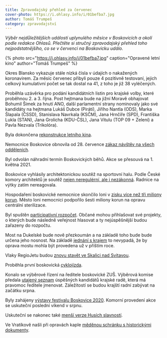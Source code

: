 ```yaml
---
title: Zpravodajský přehled za červenec
cover-photo: https://i.ohlasy.info/i/01befba7.jpg
author: Tomáš Trumpeš
category: zpravodajství
---
```


*Výběr nejdůležitějších událostí uplynulého měsíce v Boskovicích a okolí podle redakce Ohlasů. Přečtěte si stručný zpravodajský přehled toho nejpodstatnějšího, co se v červenci na Boskovicku událo.*

{% photo src="https://i.ohlasy.info/i/01befba7.jpg" caption="Opravené letní kino" author="Tomáš Trumpeš" %}

Okres Blansko vykazuje stále nízká čísla v údajích o nakažených koronavirem. Za měsíc červenec přibyli pouze 4 pozitivně testovaní, jejich celkový kumulativní počet se tak dostal na 41, z toho je již 38 vyléčených.

Proběhla uzávěrka pro podání kandidátních listin pro krajské volby, které proběhnou 2. a 3. října. Post hejtmana bude na jižní Moravě obhajovat Bohumil Šimek za hnutí ANO, další parlamentní strany nominovaly jako své kandidáty na hejtmana Lukáš Dubce (Piráti), Jiřího Nantla (ODS), Marka Šlapala (ČSSD), Stanislava Navrkala (KSČM), Jana Hrnčíře (SPD), Františka Lukla (STAN), Jana Grolicha (KDU-ČSL), Jana Vitulu (TOP 09 + Zelení) a Pavla Nezvala (Trikolóra).

Byla dokončena [rekonstrukce letního kina](https://boskovice.cz/nejvetsi-letni-kino-se-dockalo-rekonstrukce/d-39941).

Nemocnice Boskovice obnovila od 28. července [zákaz návštěv na všech odděleních](https://www.facebook.com/nemocniceboskovice/photos/a.347788331913092/4406005609424657/).

Byl odvolán náhradní termín Boskovických běhů. Akce se přesouvá na 1. května 2021.

Boskovice vyhlásily architektonickou soutěž na sportovní halu. Podle České komory architektů je soutěž [nejen neregulérní, ale i nezákonná](https://ohlasy.info/clanky/2020/07/nezakonna-soutez.html). Radnice na výtky zatím nereagovala.

Hospodaření boskovické nemocnice skončilo loni v [zisku více než tři miliony korun](https://ohlasy.info/clanky/2020/07/z-radnice.html). Město loni nemocnici podpořilo šesti miliony korun na opravu centrální sterilizace.

Byl spuštěn [participativní rozpočet](https://ohlasy.info/clanky/2020/07/paro.html). Občané mohou přihlašovat své projekty, o kterých bude následně veřejnost hlasovat a ty nejúspěšnější budou zařazeny do rozpočtu.

Most na Dukelské bude nově přezkoumán a na základě toho bude bude určena jeho nosnost. Na základě [jednání s krajem](https://ohlasy.info/clanky/2020/07/z-radnice.html) to nevypadá, že by oprava mostu mohla být provedena už v příštím roce. 

Vlaky RegioJetu budou [znovu stavět ve Skalici nad Svitavou](http://www.regionpress.cz/Zastavky-vlaku-Regiojet-budou-znovu-obnoveny-ve-Skalici-nad-Svitavou-id-22870.aspx).

Proběhla první boskovická [cyklojízda](https://ohlasy.info/clanky/2020/07/anketa-kola.html).

Konalo se výběrové řízení na ředitele boskovické ZUŠ. Výběrová komise předala [utajený seznam](https://ohlasy.info/clanky/2020/07/konkurzy.html) úspěšných kandidátů krajské radě, která má pravomoc ředitele jmenovat. Záležitostí se budou krajští radní zabývat na začátku srpna.

Byly zahájeny [výstavy festivalu Boskovice 2020](https://boskovice.cz/vystavy-festivalu-boskovice-2020-byly-zahajeny/d-39805). Komorní provedení akce se uskuteční poslední víkend v srpnu.
 
Uskuteční se nakonec také [menší verze Husích slavností](http://www.regionpress.cz/Husi-slavnosti-nakonec-budou-Ale-mensi-id-22887.aspx).

Ve Vratíkově našli při opravách kaple [měděnou schránku s historickými dokumenty](https://blanensky.denik.cz/zpravy_region/kaple-ukryvala-schranku-boskovicti-v-ni-nasli-noviny-z-roku-1904-a-penize-20200714.html).
